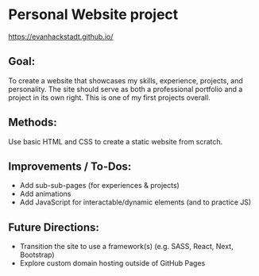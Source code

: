 # Personal Website project
https://evanhackstadt.github.io/

## Goal:
To create a website that showcases my skills, experience, projects, and personality.
The site should serve as both a professional portfolio and a project in its own right.
This is one of my first projects overall.

## Methods:
Use basic HTML and CSS to create a static website from scratch.

## Improvements / To-Dos:
- Add sub-sub-pages (for experiences & projects)
- Add animations
- Add JavaScript for interactable/dynamic elements (and to practice JS)

## Future Directions:
- Transition the site to use a framework(s) (e.g. SASS, React, Next, Bootstrap)
- Explore custom domain hosting outside of GitHub Pages
